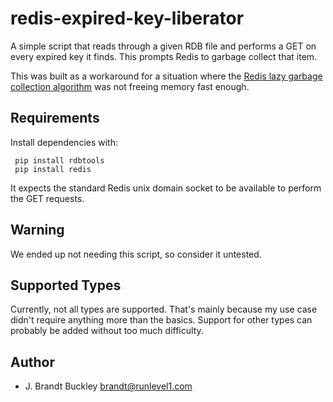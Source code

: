# redis-expired-key-liberator

A simple script that reads through a given RDB file and performs a GET on every expired key it finds.  This prompts Redis to garbage collect that item.

This was built as a workaround for a situation where the [Redis lazy garbage collection algorithm][] was not freeing memory fast enough.


## Requirements

Install dependencies with:

     pip install rdbtools
     pip install redis

It expects the standard Redis unix domain socket to be available to perform the GET requests.


## Warning

We ended up not needing this script, so consider it untested.


## Supported Types

Currently, not all types are supported.  That's mainly because my use case didn't require anything more than the basics.  Support for other types can probably be added without too much difficulty.


## Author

- J. Brandt Buckley <brandt@runlevel1.com> 


[Redis lazy garbage collection algorithm]: https://redis.io/commands/expire#how-redis-expires-keys
